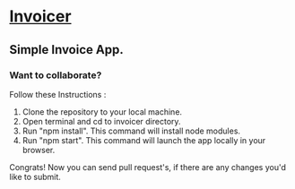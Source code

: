 # [Invoicer](https://invoicer-app.netlify.app)
## Simple Invoice App.

### Want to collaborate?
Follow these Instructions :
1. Clone the repository to your local machine.
2. Open terminal and cd to invoicer directory.
3. Run "npm install". This command will install node modules.
4. Run "npm start". This command will launch the app locally in your browser.

Congrats! Now you can send pull request's, if there are any changes you'd like to submit.